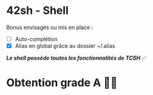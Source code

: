 # 42sh - Shell

Bonus envisagés ou mis en place :

- [ ] Auto-complétion
- [x] Alias en global grâce au dossier ~/.alias

***Le shell possède toutes les fonctionnalités de TCSH*** ✅ 

# Obtention grade A 💁🏻
